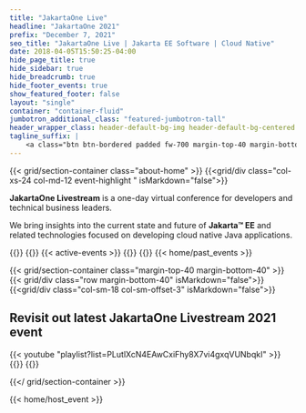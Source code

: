 ```yaml
---
title: "JakartaOne Live"
headline: "JakartaOne 2021"
prefix: "December 7, 2021"
seo_title: "JakartaOne Live | Jakarta EE Software | Cloud Native"
date: 2018-04-05T15:50:25-04:00
hide_page_title: true
hide_sidebar: true
hide_breadcrumb: true
hide_footer_events: true
show_featured_footer: false
layout: "single"
container: "container-fluid"
jumbotron_additional_class: "featured-jumbotron-tall"
header_wrapper_class: header-default-bg-img header-default-bg-centered
tagline_suffix: |
    <a class="btn btn-bordered padded fw-700 margin-top-40 margin-bottom-50" href="/2021">REGISTER</a>
--- 
```

{{< grid/section-container class="about-home" >}}
{{<grid/div class="col-xs-24 col-md-12 event-highlight " isMarkdown="false">}}
<p><strong>JakartaOne Livestream</strong> is a one-day virtual conference for developers and technical business leaders.</p>
<p>We bring insights into the current state and future of <strong>Jakarta™ EE</strong> and related technologies focused on developing cloud native Java applications.</p>
{{</grid/div>}}
{{<grid/div class="col-xs-24 col-md-12" isMarkdown="false">}}
{{< active-events >}}
{{</grid/div>}}
 {{</ grid/section-container >}}
{{< home/past_events >}}


{{< grid/section-container class="margin-top-40 margin-bottom-40" >}}
{{< grid/div class="row margin-bottom-40" isMarkdown="false">}}
{{<grid/div class="col-sm-18 col-sm-offset-3" isMarkdown="false">}}
<h2 class="margin-bottom-40 text-center">Revisit out latest JakartaOne Livestream 2021 event</h2>
{{< youtube "playlist?list=PLutlXcN4EAwCxiFhy8X7vi4gxqVUNbqkI" >}}  
{{</ grid/div >}}
{{</ grid/div >}}


{{</ grid/section-container >}}

{{< home/host_event >}}
